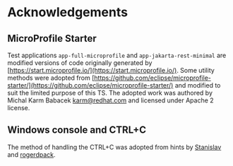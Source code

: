 # Acknowledgements
## MicroProfile Starter
Test applications ```app-full-microprofile``` and ```app-jakarta-rest-minimal``` are modified versions of code 
originally generated by [https://start.microprofile.io/](https://start.microprofile.io/). 
Some utility methods were adopted from [https://github.com/eclipse/microprofile-starter/](https://github.com/eclipse/microprofile-starter/) 
and modified to suit the limited purpose of this TS. The adopted work was authored 
by Michal Karm Babacek <karm@redhat.com> and licensed under Apache 2 license.
 
## Windows console and CTRL+C
The method of handling the CTRL+C was adopted from hints by [Stanislav](http://stackoverflow.com/a/15281070/32453) and [rogerdpack](https://stackoverflow.com/users/32453/rogerdpack).